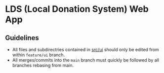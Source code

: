 # LDS (Local Donation System) Web App

## Guidelines
* All files and subdirectries contained in [src/ui](src/ui/) should only be edited from within `feature/ui` branch.
* All merges/commits into the `main` branch must quickly be followed by all branches rebasing from main.
